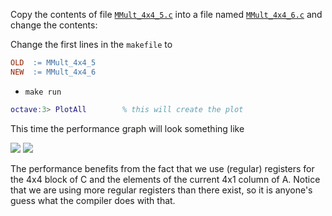 Copy the contents of file [`MMult_4x4_5.c`](https://github.com/SudoNohup/HowToOptimizeGemm/blob/master/src/MMult_4x4_5.c) into a file named [`MMult_4x4_6.c`](https://github.com/SudoNohup/HowToOptimizeGemm/blob/master/src/MMult_4x4_6.c) and change the contents:


Change the first lines in the `makefile` to
```makefile
OLD  := MMult_4x4_5
NEW  := MMult_4x4_6
```
 * `make run`
```matlab
octave:3> PlotAll        % this will create the plot
```

This time the performance graph will look something like

![](https://github.com/SudoNohup/HowToOptimizeGemm/raw/master/figures/compare_MMult-4x4-5_MMult-4x4-6.png)
![](https://github.com/SudoNohup/HowToOptimizeGemm/raw/master/figures/compare_MMult-1x4-6_MMult-4x4-6.png)


The performance benefits from the fact that we use (regular) registers for the 4x4 block of C and the elements of the current 4x1 column of A.  Notice that we are using more regular registers than there exist, so it is anyone's guess what the compiler does with that.
